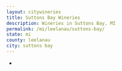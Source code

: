```yaml
---
layout: citywineries
title: Suttons Bay Wineries
description: Wineries in Suttons Bay, MI
permalink: /mi/leelanau/suttons-bay/
state: mi
county: leelanau
city: suttons bay
---
```

-
